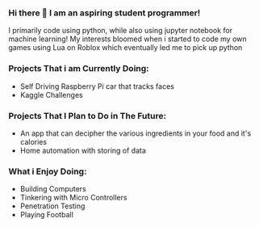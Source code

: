 ### Hi there 👋 I am an aspiring student programmer!

I primarily code using python, while also using jupyter notebook for machine learning! 
My interests bloomed when i started to code my own games using Lua on Roblox which eventually led me to pick up python

### Projects That i am Currently Doing:
- Self Driving Raspberry Pi car that tracks faces
- Kaggle Challenges 

### Projects That I Plan to Do in The Future:
- An app that can decipher the various ingredients in your food and it's calories
- Home automation with storing of data

### What i Enjoy Doing:
- Building Computers 
- Tinkering with Micro Controllers 
- Penetration Testing 
- Playing Football
